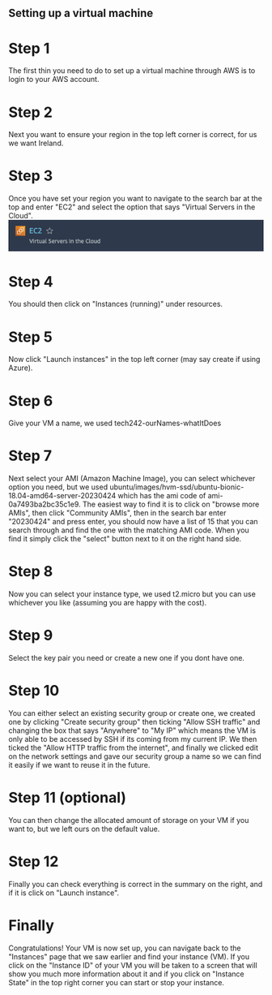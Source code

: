 ## Setting up a virtual machine

# Step 1
The first thin you need to do to set up a virtual machine through AWS is to login to your AWS account.

# Step 2
Next you want to ensure your region in the top left corner is correct, for us we want Ireland.

# Step 3
Once you have set your region you want to navigate to the search bar at the top and enter "EC2" and select the option that says "Virtual Servers in the Cloud".
![EC2-in-dropdown](../../readme-images/EC2-in-dropdown.png)

# Step 4
You should then click on "Instances (running)" under resources.

# Step 5
Now click "Launch instances" in the top left corner (may say create if using Azure).

# Step 6 
Give your VM a name, we used tech242-ourNames-whatItDoes

# Step 7
Next select your AMI (Amazon Machine Image), you can select whichever option you need, but we used ubuntu/images/hvm-ssd/ubuntu-bionic-18.04-amd64-server-20230424 which has the ami code of ami-0a7493ba2bc35c1e9.
The easiest way to find it is to click on "browse more AMIs", then click "Community AMIs", then in the search bar enter "20230424" and press enter, you should now have a list of 15 that you can search through and find the one with the matching AMI code. When you find it simply click the "select" button next to it on the right hand side.

# Step 8
Now you can select your instance type, we used t2.micro but you can use whichever you like (assuming you are happy with the cost).

# Step 9
Select the key pair you need or create a new one if you dont have one.

# Step 10
You can either select an existing security group or create one, we created one by clicking "Create security group" then ticking "Allow SSH traffic" and changing the box that says "Anywhere" to "My IP" which means the VM is only able to be accessed by SSH if its coming from my current IP. We then ticked the "Allow HTTP traffic from the internet", and finally we clicked edit on the network settings and gave our security group a name so we can find it easily if we want to reuse it in the future.

# Step 11 (optional)
You can then change the allocated amount of storage on your VM if you want to, but we left ours on the default value.

# Step 12
Finally you can check everything is correct in the summary on the right, and if it is click on "Launch instance".

# Finally 
Congratulations! Your VM is now set up, you can navigate back to the "Instances" page that we saw earlier and find your instance (VM). If you click on the "Instance ID" of your VM you will be taken to a screen that will show you much more information about it and if you click on "Instance State" in the top right corner you can start or stop your instance.